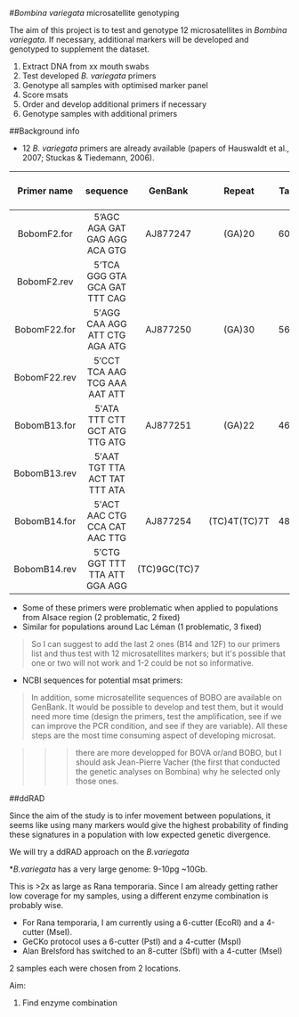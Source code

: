 #*Bombina variegata* microsatellite genotyping

The aim of this project is to test and genotype 12 microsatellites in *Bombina variegata*. If necessary, additional markers will be developed and genotyped to supplement the dataset. 

1. Extract DNA from xx mouth swabs
2. Test developed *B. variegata* primers
3. Genotype all samples with optimised marker panel
4. Score msats
5. Order and develop additional primers if necessary
6. Genotype samples with additional primers



##Background info

- 12 *B. variegata* primers are already available
(papers of Hauswaldt et
al., 2007; Stuckas & Tiedemann, 2006).

Primer name |sequence | GenBank| Repeat| Ta| Allele size in *B.variegata*|Ref
:--:|:--:|:--:|:--:|:--:|:--:|:--:
BobomF2.for|5’AGC AGA GAT GAG AGG ACA GTG|AJ877247 |(GA)20|60|480, 456| Hauswaldt *et al*. 2007
BobomF2.rev|5’TCA GGG GTA GCA GAT TTT CAG||||
BobomF22.for |5′AGG CAA AGG ATT CTG AGA ATG|AJ877250| (GA)30|56| 132| Hauswaldt *et al.* 2007
BobomF22.rev| 5′CCT TCA AAG TCG AAA AAT ATT||||
BobomB13.for| 5′ATA TTT CTT GCT ATG TTG ATG|AJ877251| (GA)22|46 |126, 134|Hauswaldt *et al.* 2007
BobomB13.rev| 5′AAT TGT TTA ACT TAT TTT ATA||||
BobomB14.for| 5′ACT AAC CTG CCA CAT AAC TTG|AJ877254| (TC)4T(TC)7T|48| 184, 186
BobomB14.rev| 5′CTG GGT TTT TTA ATT GGA AGG| (TC)9GC(TC)7||||

- Some of these primers were problematic when applied to populations from Alsace region (2 problematic, 2 fixed)
- Similar for populations around Lac Léman (1 problematic, 3 fixed)

> So I can suggest to add the last 2 ones (B14 and 12F) to our primers list
and thus test with 12 microsatellites markers; but it's possible that one or
two will not work and 1-2 could be not so informative.

- NCBI sequences for potential msat primers: 

> In addition, some microsatellite sequences of BOBO are available on
GenBank. It would be possible to develop and test them, but it would need
more time (design the primers, test the amplification, see if we can improve
the PCR condition, and see if they are variable). All these steps are the
most time consuming aspect of developing microsat.

>>> there are more developped for BOVA or/and BOBO, but I should ask
Jean-Pierre Vacher (the first that conducted the genetic analyses on
Bombina) why he selected only those ones.


##ddRAD

Since the aim of the study is to infer movement between populations, it seems like using many markers would give the highest probability of finding these signatures in a population with low expected genetic divergence. 

We will try a ddRAD approach on the *B.variegata*

**B.variegata* has a very large genome: 9-10pg ~10Gb.

This is >2x as large as Rana temporaria. Since I am already getting rather low coverage for my samples, using a different enzyme combination is probably wise. 

- For Rana temporaria, I am currently using a 6-cutter (EcoRI) and a 4-cutter (MseI). 
- GeCKo protocol uses a 6-cutter (PstI) and a 4-cutter (MspI)
- Alan Brelsford has switched to an 8-cutter (SbfI) with a 4-cutter (MseI)




2 samples each were chosen from 2 locations. 

Aim: 
1. Find enzyme combination 
